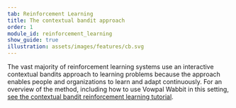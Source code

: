 ```yaml
---
tab: Reinforcement Learning
title: The contextual bandit approach
order: 1
module_id: reinforcement_learning
show_guide: true
illustration: assets/images/features/cb.svg
---
```


The vast majority of reinforcement learning systems use an interactive contextual bandits approach to learning problems because the approach enables people and organizations to learn and adapt continuously. For an overview of the method, including how to use Vowpal Wabbit in this setting, <a href="https://vowpalwabbit.org/guides/contextual_bandits.html" target="_blank">see the contextual bandit reinforcement learning tutorial</a>.
